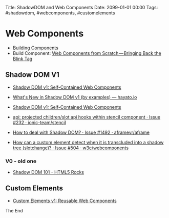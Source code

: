 Title: ShadowDOM and Web Components
Date: 2099-01-01 00:00
Tags: #shadowdom, #webcomponents, #customelements

# Web Components

* [Building Components](https://developers.google.com/web/fundamentals/web-components/)
* Build Component: [Web Components from Scratch — Bringing Back the Blink Tag](https://hackernoon.com/web-components-from-scratch-bringing-back-the-blink-tag-783743a0589e)

## Shadow DOM V1

* [Shadow DOM v1: Self-Contained Web Components](https://developers.google.com/web/fundamentals/web-components/shadowdom)
* [What's New in Shadow DOM v1 (by examples) — hayato.io](https://hayato.io/2016/shadowdomv1/)
* [Shadow DOM v1: Self-Contained Web Components](https://developers.google.com/web/fundamentals/web-components/shadowdom)

* [api: projected children/slot api hooks within stencil component · Issue #232 · ionic-team/stencil](https://github.com/ionic-team/stencil/issues/232)

* [How to deal with Shadow DOM? · Issue #1492 · aframevr/aframe](https://github.com/aframevr/aframe/issues/1492)
* [How can a custom element detect when it is transcluded into a shadow tree (slotchange)? · Issue #504 · w3c/webcomponents](https://github.com/w3c/webcomponents/issues/504)

### V0 - old one

* [Shadow DOM 101 - HTML5 Rocks](https://www.html5rocks.com/en/tutorials/webcomponents/shadowdom/)

## Custom Elements

* [Custom Elements v1: Reusable Web Components](https://developers.google.com/web/fundamentals/web-components/customelements)

The End

